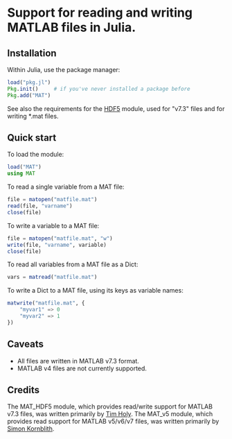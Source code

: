# Support for reading and writing MATLAB files in Julia.

## Installation

Within Julia, use the package manager:
```julia
load("pkg.jl")
Pkg.init()     # if you've never installed a package before
Pkg.add("MAT")
```

See also the requirements for the [HDF5](https://github.com/timholy/HDF5.jl/) module, used for "v7.3" files and for writing \*.mat files.

## Quick start

To load the module:

```julia
load("MAT")
using MAT
```

To read a single variable from a MAT file:

```julia
file = matopen("matfile.mat")
read(file, "varname")
close(file)
```

To write a variable to a MAT file:

```julia
file = matopen("matfile.mat", "w")
write(file, "varname", variable)
close(file)
```

To read all variables from a MAT file as a Dict:

```julia
vars = matread("matfile.mat")
```

To write a Dict to a MAT file, using its keys as variable names:

```julia
matwrite("matfile.mat", {
	"myvar1" => 0
	"myvar2" => 1
})
```

## Caveats

* All files are written in MATLAB v7.3 format.
* MATLAB v4 files are not currently supported.

## Credits

The MAT_HDF5 module, which provides read/write support for MATLAB v7.3 files, was written primarily by [Tim Holy](https://github.com/timholy/). The MAT_v5 module, which provides read support for MATLAB v5/v6/v7 files, was written primarily by [Simon Kornblith](https://github.com/simonster/).
